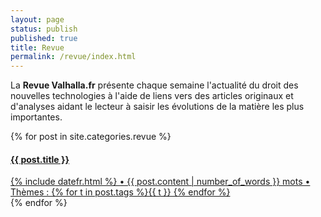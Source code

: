 ```yaml
---
layout: page
status: publish
published: true
title: Revue
permalink: /revue/index.html
---
```


La **Revue Valhalla.fr** présente chaque semaine l'actualité du droit des nouvelles technologies à l'aide de liens vers des articles originaux et d'analyses aidant le lecteur à saisir les évolutions de la matière les plus importantes.

<div class="list-group" markdown="0">
{% for post in site.categories.revue %}
    <a class="list-group-item" href="{{ post.url }}">
        <h4 class="list-group-item-leading">{{ post.title }}</h4>
        <div class="list-group-item-text" markdown="0">
            {% include datefr.html %} • 
            {{ post.content | number_of_words }} mots • 
            Thèmes : {% for t in post.tags %}{{ t }}   {% endfor %}
        </div>
    </a>
{% endfor %}    
</div>